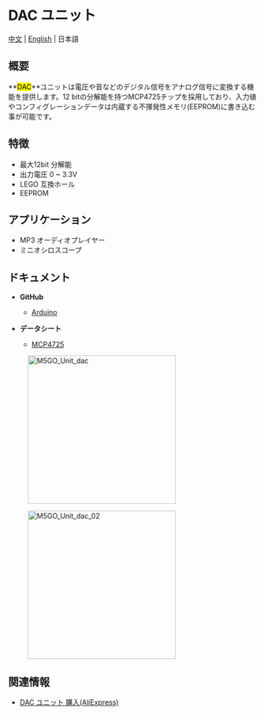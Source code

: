 # DAC ユニット

[中文](zh_CN/product_documents/units/unit_dac) | [English](en/product_documents/units/unit_dac) | 日本語

## 概要

**<mark>DAC</mark>**ユニットは電圧や音などのデジタル信号をアナログ信号に変換する機能を提供します。12 bitの分解能を持つMCP4725チップを採用しており、入力値やコンフィグレーションデータは内蔵する不揮発性メモリ(EEPROM)に書き込む事が可能です。

## 特徴

- 最大12bit 分解能
- 出力電圧 0 ~ 3.3V
- LEGO 互換ホール
- EEPROM

## アプリケーション

- MP3 オーディオプレイヤー
- ミニオシロスコープ

## ドキュメント

- **GitHub**
  - [Arduino](https://github.com/m5stack/M5Stack/tree/master/examples/Unit/DAC_MCP4725)

- **データシート**
  - [MCP4725](http://pdf1.alldatasheet.com/datasheet-pdf/view/233449/MICROCHIP/MCP4725.html)

<figure>
    <img src="assets/img/product_pics/units/M5GO_Unit_dac.png" alt="M5GO_Unit_dac" height="300px" width="300px">
</figure>
<figure>
    <img src="assets/img/product_pics/units/M5GO_Unit_dac_02.png" alt="M5GO_Unit_dac_02" height="300px" width="300px">
</figure>

## 関連情報

- [DAC ユニット 購入(AliExpress)](https://www.aliexpress.com/store/product/M5Stack-DAC-MCP4725-I2C-Dac-12-0/3226069_32947696641.html)